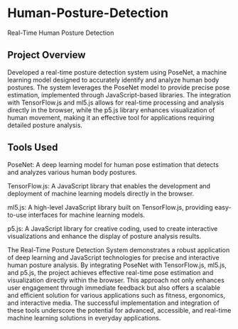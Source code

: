 # Human-Posture-Detection
Real-Time Human Posture Detection

## Project Overview

Developed a real-time posture detection system using PoseNet, a machine learning model designed to accurately identify and analyze human body postures. The system leverages the PoseNet model to provide precise pose estimation, implemented through JavaScript-based libraries. The integration with TensorFlow.js and ml5.js allows for real-time processing and analysis directly in the browser, while the p5.js library enhances visualization of human movement, making it an effective tool for applications requiring detailed posture analysis.

## Tools Used

PoseNet: A deep learning model for human pose estimation that detects and analyzes various human body postures.

TensorFlow.js: A JavaScript library that enables the development and deployment of machine learning models directly in the browser.

ml5.js: A high-level JavaScript library built on TensorFlow.js, providing easy-to-use interfaces for machine learning models.

p5.js: A JavaScript library for creative coding, used to create interactive visualizations and enhance the display of posture analysis results.


The Real-Time Posture Detection System demonstrates a robust application of deep learning and JavaScript technologies for precise and interactive human posture analysis. By integrating PoseNet with TensorFlow.js, ml5.js, and p5.js, the project achieves effective real-time pose estimation and visualization directly within the browser. This approach not only enhances user engagement through immediate feedback but also offers a scalable and efficient solution for various applications such as fitness, ergonomics, and interactive media. The successful implementation and integration of these tools underscore the potential for advanced, accessible, and real-time machine learning solutions in everyday applications.
